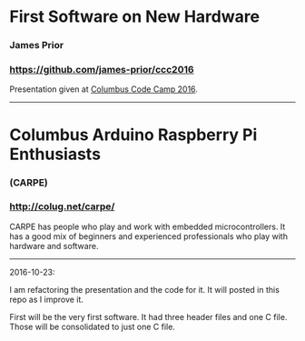 # First Software on New Hardware
### James Prior

### https://github.com/james-prior/ccc2016

Presentation given at
[Columbus Code Camp 2016](http://columbuscodecamp.com/2016/).

---
# Columbus Arduino Raspberry Pi Enthusiasts
### (CARPE)
### http://colug.net/carpe/
CARPE has people who play and work with embedded microcontrollers.
It has a good mix of beginners and experienced professionals
who play with hardware and software.

---
2016-10-23:

I am refactoring the presentation and the code for it.
It will posted in this repo as I improve it.

First will be the very first software.
It had three header files and one C file.
Those will be consolidated to just one C file.

